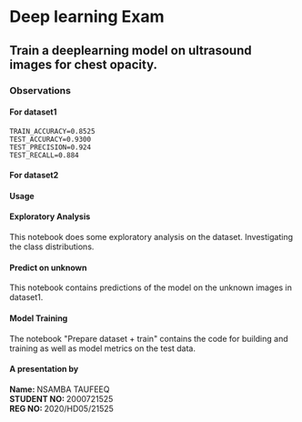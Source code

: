 # Deep learning Exam
## Train a deeplearning model on ultrasound images for chest opacity.

### Observations
#### For dataset1
```
TRAIN_ACCURACY=0.8525
TEST_ACCURACY=0.9300
TEST_PRECISION=0.924
TEST_RECALL=0.884
```
#### For dataset2

#### Usage
<h4>Exploratory Analysis</h4>
<p>
  This notebook does some exploratory analysis on the dataset. Investigating the class distributions.
</p>
<h4>Predict on unknown</h4>
<p>
    This notebook contains predictions of the model on the unknown images in dataset1.
</p>
<h4>Model Training</h4>
<p>
    The notebook "Prepare dataset + train" contains the code for building and training as well as model metrics on the test data.
</p>

#### A presentation by
<b>Name: </b> NSAMBA TAUFEEQ<br>
<b>STUDENT NO: </b>2000721525<br>
<b>REG NO: </b> 2020/HD05/21525


